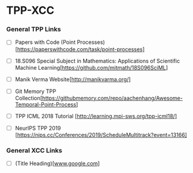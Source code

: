 # TPP-XCC

### General TPP Links
- [ ] Papers with Code (Point Processes)[https://paperswithcode.com/task/point-processes]
- [ ] 18.S096 Special Subject in Mathematics: Applications of Scientific Machine Learning[https://github.com/mitmath/18S096SciML]
- [ ] Manik Verma Website[http://manikvarma.org/]
- [ ] Git Memory TPP Collection[https://githubmemory.com/repo/aachenhang/Awesome-Temporal-Point-Process]
- [ ] TPP ICML 2018 Tutorial [http://learning.mpi-sws.org/tpp-icml18/]
- [ ] NeurIPS TPP 2019 [https://nips.cc/Conferences/2019/ScheduleMultitrack?event=13166]


### General XCC Links
- [ ] (Title Heading)[www.google.com]